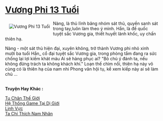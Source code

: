 <a href="https://utruyen.com/vuong-phi-13-tuoi/1860/" title="Vương Phi 13 Tuổi"><h1>Vương Phi 13 Tuổi</h1></a><div style="display:table"><img align="right" style="float: left; padding: 10px;" src="https://utruyen.com/images/story/200x260/vuong-phi-13-tuoi.jpg" alt="Vương Phi 13 Tuổi">Nàng, là thủ lĩnh băng nhóm sát thủ, quyền sanh sát trong tay,luôn làm theo ý mình. Hắn, là đế quốc tuyệt sắc Vương gia, thiết huyết lãnh khốc, uy chấn thiên hạ.<p></p>Nàng - một sát thủ hiện đại, xuyên không, trở thành Vương phi nhỏ xinh mười ba tuổi Hắn_ cổ đại tuyệt sắc Vương gia, trong phòng tắm đang ra sức chống lại lợi kiếm khát máu Ai sẽ hàng phục ai? "Bỏ chủ ý đánh ta, nếu không đừng trách ta không khách khí." Loạn thế chìm nổi, thiên hạ này vô cùng có là thiên hạ của nam nhi Phong vân hội tụ, kể xem kiếp này ai sẽ làm chủ ...</div><p><br><b>Truyện Hay Khác :</b></p><a href="https://utruyen.com/tu-chan-the-gioi/2160/" alt="Tu Chân Thế Giới">Tu Chân Thế Giới</a><br/><a href="https://github.com/quanluxury/truyenhot/tree/master/truyenhay/17260/" alt="Hệ Thống Game Tại Dị Giới">Hệ Thống Game Tại Dị Giới</a><br/><a href="https://github.com/quanluxury/truyenhot/tree/master/truyenhay/10188/" alt="Linh Vực">Linh Vực</a><br/><a href="https://dammy2019.blogspot.com/2019/11/ta-chi-thich-nam-nhan.html" alt="Ta Chỉ Thích Nam Nhân">Ta Chỉ Thích Nam Nhân</a><br/>